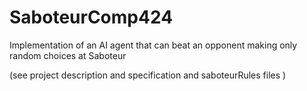 # SaboteurComp424

Implementation of an AI agent that can beat an opponent making only random choices at Saboteur 

(see project description and specification and saboteurRules files )


